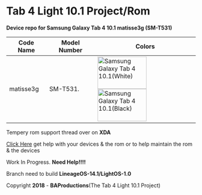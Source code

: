 # Tab 4 Light 10.1 Project/Rom

**Device repo for Samsung Galaxy Tab 4 10.1 matisse3g (SM-T531)**

|Code Name|Model Number|Colors|
|--|--|--|
|matisse3g| SM-T531. |<img name="Samsung Galaxy Tab 4 10.1(White)" src="https://i-cdn.phonearena.com/images/phones/46349-xlarge/Samsun-Galaxy-Tab-4-10.1-3a.jpg" width="130" height="86" alt="Samsung Galaxy Tab 4 10.1(White)" title="Samsung Galaxy Tab 4 10.1(White)"><img name="Samsung Galaxy Tab 4 10.1(Black)" src="https://images.samsung.com/is/image/samsung/uk-galaxy-tab-4-10-1-t530-sm-t530nykabtu-010-front-black" width="130" height="86" alt="Samsung Galaxy Tab 4 10.1(Black)" title="Samsung Galaxy Tab 4 10.1(Black)">|

Tempery rom support thread over on **XDA**

[Click Here](https://forum.xda-developers.com/tab-4/general/rom-lineage-7-1-2-sm-t530-t535-updated-t3839260/) get help with your devices & the rom or to help maintain the rom & the devices 

Work In Progress. **Need Help!!!!**

Branch need to build **LineageOS-14.1/LightOS-1.0**

Copyright **2018** - **BAProductions**(The Tab 4 Light 10.1 Project)
